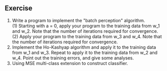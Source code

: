 ## Exercise
1. Write a program to implement the "batch perception" algorithm.    
(1) Starting with a = 0, apply your program to the training data from w_1 and w_2. 
Note that the number of iterations required for convergence.    
(2) Apply your program to the training data from w_3 and w_4. 
Note that the number of iterations required for convergence.  
2. Implement the Ho-Kashyap algorithm and apply it to the training data from w_1 and w_3.
Repeat to apply it to the training data from w_2 and w_4. Point out the training errors, and give some analyses.    
3. Using MSE multi-class extension to construct classifier. 
